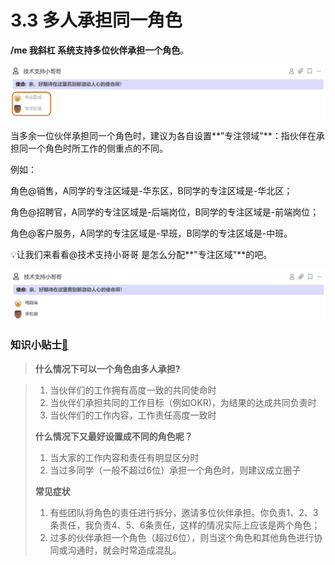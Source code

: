 # 3.3 多人承担同一角色

**/me 我斜杠 系统支持多位伙伴承担一个角色**​。

![&#x4F8B;&#x5B50;&#xFF1A;&#x591A;&#x4EBA;&#x627F;&#x62C5;&#x540C;&#x4E00;&#x89D2;&#x8272;](../../.gitbook/assets/3-4-1.png)

当多余一位伙伴承担同一个角色时，建议为各自设置**”专注领域"**：指伙伴在承担同一个角色时所工作的侧重点的不同。

例如：

角色@销售，A同学的专注区域是-华东区，B同学的专注区域是-华北区；

角色@招聘官，A同学的专注区域是-后端岗位，B同学的专注区域是-前端岗位；

角色@客户服务，A同学的专注区域是-早班，B同学的专注区域是-中班。

💡让我们来看看@技术支持小哥哥 是怎么分配**"专注区域"**的吧。

![&#x4F8B;&#x5B50;](../../.gitbook/assets/3-4-2.png)

### 知识小贴士[📝](https://emojipedia.org/memo/)

> **什么情况下可以一个角色由多人承担?**

> 1. 当伙伴们的工作拥有高度一致的共同使命时
> 2. 当伙伴们承担共同的工作目标（例如OKR\)，为结果的达成共同负责时
> 3. 当伙伴们的工作内容，工作责任高度一致时
>
> **什么情况下又最好设置成不同的角色呢？**
>
> 1. 当大家的工作内容和责任有明显区分时
> 2. 当过多同学（一般不超过6位）承担一个角色时，则建议成立圈子
>
> **常见症状**
>
> 1. 有些团队将角色的责任进行拆分，邀请多位伙伴承担。你负责1、2、3条责任，我负责4、5、6条责任，这样的情况实际上应该是两个角色；
> 2. 过多的伙伴承担一个角色（超过6位），则当这个角色和其他角色进行协同或沟通时，就会时常造成混乱。

